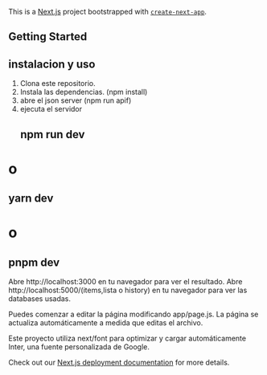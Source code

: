 This is a [Next.js](https://nextjs.org/) project bootstrapped with [`create-next-app`](https://github.com/vercel/next.js/tree/canary/packages/create-next-app).

## Getting Started
## instalacion y uso
1. Clona este repositorio.
2. Instala las dependencias. (npm install)
3. abre el json server (npm run apif)
4. ejecuta el servidor
   ## npm run dev
  # o
  ## yarn dev
  # o
  ## pnpm dev


Abre http://localhost:3000 en tu navegador para ver el resultado.
Abre http://localhost:5000/(items,lista o history) en tu navegador para ver las databases usadas.


Puedes comenzar a editar la página modificando app/page.js. La página se actualiza automáticamente a medida que editas el archivo.

Este proyecto utiliza next/font para optimizar y cargar automáticamente Inter, una fuente personalizada de Google.

Check out our [Next.js deployment documentation](https://nextjs.org/docs/deployment) for more details.
